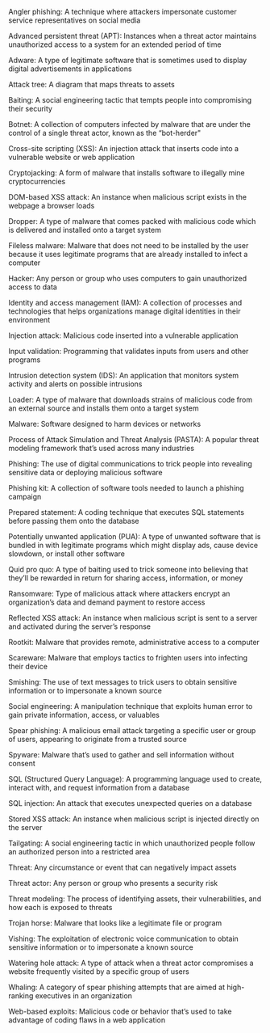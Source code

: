 Angler phishing: A technique where attackers impersonate customer service representatives on social media 

Advanced persistent threat (APT): Instances when a threat actor maintains unauthorized access to a system for an extended period of time 

Adware: A type of legitimate software that is sometimes used to display digital advertisements in applications

Attack tree: A diagram that maps threats to assets

Baiting: A social engineering tactic that tempts people into compromising their security

Botnet: A collection of computers infected by malware that are under the control of a single threat actor, known as the “bot-herder"

Cross-site scripting (XSS): An injection attack that inserts code into a vulnerable website or web application

Cryptojacking: A form of malware that installs software to illegally mine cryptocurrencies 

DOM-based XSS attack: An instance when malicious script exists in the webpage a browser loads

Dropper: A type of malware that comes packed with malicious code which is delivered and installed onto a target system

Fileless malware: Malware that does not need to be installed by the user because it uses legitimate programs that are already installed to infect a computer

Hacker: Any person or group who uses computers to gain unauthorized access to data

Identity and access management (IAM): A collection of processes and technologies that helps organizations manage digital identities in their environment 

Injection attack: Malicious code inserted into a vulnerable application

Input validation: Programming that validates inputs from users and other programs

Intrusion detection system (IDS): An application that monitors system activity and alerts on possible intrusions

Loader: A type of malware that downloads strains of malicious code from an external source and installs them onto a target system

Malware: Software designed to harm devices or networks

Process of Attack Simulation and Threat Analysis (PASTA): A popular threat modeling framework that’s used across many industries

Phishing: The use of digital communications to trick people into revealing sensitive data or deploying malicious software

Phishing kit: A collection of software tools needed to launch a phishing campaign

Prepared statement: A coding technique that executes SQL statements before passing them onto the database 

Potentially unwanted application (PUA): A type of unwanted software that is bundled in with legitimate programs which might display ads, cause device slowdown, or install other software

Quid pro quo: A type of baiting used to trick someone into believing that they’ll be rewarded in return for sharing access, information, or money

Ransomware: Type of malicious attack where attackers encrypt an organization’s data and demand payment to restore access

Reflected XSS attack: An instance when malicious script is sent to a server and activated during the server’s response 

Rootkit: Malware that provides remote, administrative access to a computer

Scareware: Malware that employs tactics to frighten users into infecting their device

Smishing: The use of text messages to trick users to obtain sensitive information or to impersonate a known source

Social engineering: A manipulation technique that exploits human error to gain private information, access, or valuables

Spear phishing: A malicious email attack targeting a specific user or group of users, appearing to originate from a trusted source

Spyware: Malware that’s used to gather and sell information without consent

SQL (Structured Query Language): A programming language used to create, interact with, and request information from a database

SQL injection: An attack that executes unexpected queries on a database

Stored XSS attack: An instance when malicious script is injected directly on the server

Tailgating: A social engineering tactic in which unauthorized people follow an authorized person into a restricted area

Threat: Any circumstance or event that can negatively impact assets

Threat actor: Any person or group who presents a security risk

Threat modeling: The process of identifying assets, their vulnerabilities, and how each is exposed to threats

Trojan horse: Malware that looks like a legitimate file or program

Vishing: The exploitation of electronic voice communication to obtain sensitive information or to impersonate a known source

Watering hole attack: A type of attack when a threat actor compromises a website frequently visited by a specific group of users

Whaling: A category of spear phishing attempts that are aimed at high-ranking executives in an organization

Web-based exploits: Malicious code or behavior that’s used to take advantage of coding flaws in a web application
